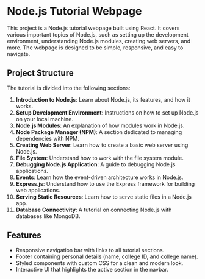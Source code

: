 # Node.js Tutorial Webpage

This project is a Node.js tutorial webpage built using React. It covers various important topics of Node.js, such as setting up the development environment, understanding Node.js modules, creating web servers, and more. The webpage is designed to be simple, responsive, and easy to navigate.

## Project Structure

The tutorial is divided into the following sections:

1. **Introduction to Node.js**: Learn about Node.js, its features, and how it works.
2. **Setup Development Environment**: Instructions on how to set up Node.js on your local machine.
3. **Node.js Modules**: An explanation of how modules work in Node.js.
4. **Node Package Manager (NPM)**: A section dedicated to managing dependencies with NPM.
5. **Creating Web Server**: Learn how to create a basic web server using Node.js.
6. **File System**: Understand how to work with the file system module.
7. **Debugging Node.js Application**: A guide to debugging Node.js applications.
8. **Events**: Learn how the event-driven architecture works in Node.js.
9. **Express.js**: Understand how to use the Express framework for building web applications.
10. **Serving Static Resources**: Learn how to serve static files in a Node.js app.
11. **Database Connectivity**: A tutorial on connecting Node.js with databases like MongoDB.

## Features

- Responsive navigation bar with links to all tutorial sections.
- Footer containing personal details (name, college ID, and college name).
- Styled components with custom CSS for a clean and modern look.
- Interactive UI that highlights the active section in the navbar.
